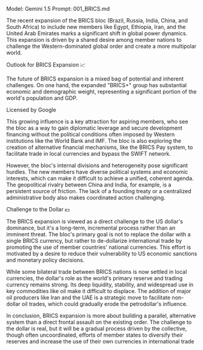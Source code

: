 Model: Gemini 1.5
Prompt: 001_BRICS.md

The recent expansion of the BRICS bloc (Brazil, Russia, India, China, and South Africa) to include new members like Egypt, Ethiopia, Iran, and the United Arab Emirates marks a significant shift in global power dynamics. This expansion is driven by a shared desire among member nations to challenge the Western-dominated global order and create a more multipolar world.


Outlook for BRICS Expansion 📈

The future of BRICS expansion is a mixed bag of potential and inherent challenges. On one hand, the expanded "BRICS+" group has substantial economic and demographic weight, representing a significant portion of the world's population and GDP.

Licensed by Google


This growing influence is a key attraction for aspiring members, who see the bloc as a way to gain diplomatic leverage and secure development financing without the political conditions often imposed by Western institutions like the World Bank and IMF. The bloc is also exploring the creation of alternative financial mechanisms, like the BRICS Pay system, to facilitate trade in local currencies and bypass the SWIFT network.

However, the bloc's internal divisions and heterogeneity pose significant hurdles. The new members have diverse political systems and economic interests, which can make it difficult to achieve a unified, coherent agenda. The geopolitical rivalry between China and India, for example, is a persistent source of friction. The lack of a founding treaty or a centralized administrative body also makes coordinated action challenging.




Challenge to the Dollar 💵

The BRICS expansion is viewed as a direct challenge to the US dollar's dominance, but it's a long-term, incremental process rather than an imminent threat. The bloc's primary goal is not to replace the dollar with a single BRICS currency, but rather to de-dollarize international trade by promoting the use of member countries' national currencies. This effort is motivated by a desire to reduce their vulnerability to US economic sanctions and monetary policy decisions.

While some bilateral trade between BRICS nations is now settled in local currencies, the dollar's role as the world's primary reserve and trading currency remains strong. Its deep liquidity, stability, and widespread use in key commodities like oil make it difficult to displace. The addition of major oil producers like Iran and the UAE is a strategic move to facilitate non-dollar oil trades, which could gradually erode the petrodollar's influence.

In conclusion, BRICS expansion is more about building a parallel, alternative system than a direct frontal assault on the existing order. The challenge to the dollar is real, but it will be a gradual process driven by the collective, though often uncoordinated, efforts of member states to diversify their reserves and increase the use of their own currencies in international trade
